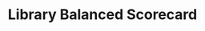 ---
schema: default
title: Library Balanced Scorecard
organization: Planning and Professional Services
notes: Balanced Scorecard
resources:
  - name: Library Balanced Scorecard 2018-19 Q1 (Static)
    url: >-
      https://org.manchester.ac.uk/libraryconnect/mi/bal/LT%20Balanced%20Scorecards/Library%20Balanced%20Scorecard%202018-19%20Q1.pdf
    format: ''
license: ''
category:
  - Uncategorized
maintainer: ''
maintainer_email: ''
---